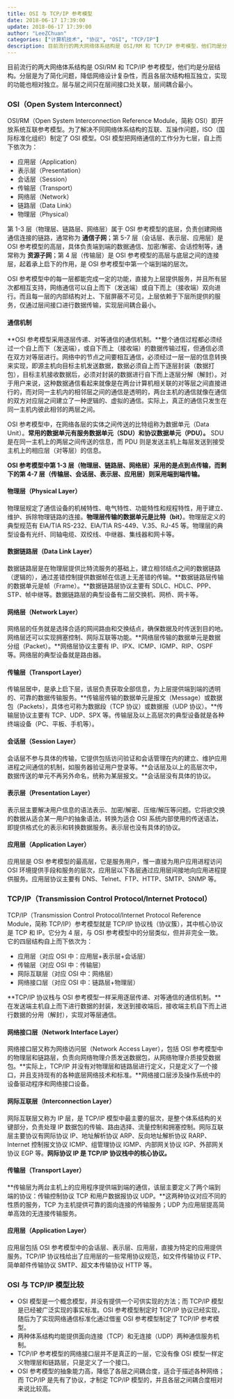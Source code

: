 ```yaml
---
title: OSI 与 TCP/IP 参考模型
date: 2018-06-17 17:39:00
update: 2018-06-17 17:39:00
author: "LeeZChuan"
categories: ["计算机技术", "协议", "OSI", "TCP/IP"]
description: 目前流行的两大网络体系结构是 OSI/RM 和 TCP/IP 参考模型，他们均是分层结构。分层是为了简化问题，降低网络设计复杂性，而且各层次结构相互独立，实现的功能也相对独立。层与层之间只在层间接口处关联，层间耦合最小。
---
```


目前流行的两大网络体系结构是 OSI/RM 和 TCP/IP 参考模型，他们均是分层结构。分层是为了简化问题，降低网络设计复杂性，而且各层次结构相互独立，实现的功能也相对独立。层与层之间只在层间接口处关联，层间耦合最小。

<!-- truncate -->

### OSI（Open System Interconnect）

OSI/RM（Open System Interconnection Reference Module，简称 OSI）即开放系统互联参考模型。为了解决不同网络体系结构的互联、互操作问题，ISO（国际标准化组织）制定了 OSI 模型。OSI 模型把网络通信的工作分为七层，自上而下依次为：

- 应用层（Application）
- 表示层（Presentation）
- 会话层（Session）
- 传输层（Transport）
- 网络层（Network）
- 链路层（Data Link）
- 物理层（Physical）

第 1-3 层（物理层、链路层、网络层）属于 OSI 参考模型的底层，负责创建网络通信连接的链路，通常称为 **通信子网**；第 5-7 层（会话层、表示层、应用层）是 OSI 参考模型的高层，具体负责端到端的数据通信、加密/解密、会话控制等，通常称为 **资源子网**；第 4 层（传输层）是 OSI 参考模型的高层与底层之间的连接层，起着承上启下的作用，是 OSI 参考模型中第一个端到端的层次。

OSI 参考模型中的每一层都能完成一定的功能，直接为上层提供服务，并且所有层次都相互支持，网络通信可以自上而下（发送端）或自下而上（接收端）双向进行。而且每一层的内部结构对上、下层屏蔽不可见，上层依赖于下层所提供的服务，仅通过层间接口进行数据传输，实现层间耦合最小。

#### 通信机制

**OSI 参考模型采用逐层传递、对等通信的通信机制。**整个通信过程都必须经过一个自上而下（发送端），或自下而上（接收端）的数据传输过程，但通信必须在双方对等层进行。网络中的节点之间要相互通信，必须经过一层一层的信息转换来实现，即源主机向目标主机发送数据，数据必须自上而下逐层封装（数据打包），目标主机接收数据后，必须对封装的数据进行自下而上逐层分解（解封）。对于用户来说，这种数据通信看起来就像是在两台计算机相关联的对等层之间直接进行的，而对同一主机内的相邻层之间的通信是透明的，两台主机的通信就像在通信的双方对应层之间建立了一种逻辑的、虚拟的通信。实际上，真正的通信只发生在同一主机内彼此相邻的两层之间。

OSI 参考模型中，在网络各层的实体之间传送的比特组称为数据单元（Data Unit）。**常用的数据单元有服务数据单元（SDU）和协议数据单元（PDU）。** SDU 是在同一主机上的两层之间传送的信息，而 PDU 则是发送主机上每层发送到接受主机上的相应层（对等层）的信息。

**OSI 参考模型中第 1-3 层（物理层、链路层、网络层）采用的是点到点传输，而剩下的第 4-7 层（传输层、会话层、表示层、应用层）则采用端到端传输。**

#### 物理层（Physical Layer）

物理层规定了通信设备的机械特性、电气特性、功能特性和规程特性，用于建立、维护、拆除物理链路的连接。**物理层传输的数据单元是比特（bit）**。物理层定义的典型规范有 EIA/TIA RS-232、EIA/TIA RS-449、V.35、RJ-45 等。物理层的典型设备有光纤、同轴电缆、双绞线、中继器、集线器和网卡等。

#### 数据链路层（Data Link Layer）

数据链路层是在物理层提供比特流服务的基础上，建立相邻结点之间的数据链路（逻辑的），通过差错控制提供数据帧在信道上无差错的传输。**数据链路层传输的数据单元是帧（Frame）。**数据链路层协议主要有 SDLC、HDLC、PPP、STP、帧中继等。数据链路层的典型设备有二层交换机、网桥、网卡等。

#### 网络层（Network Layer）

网络层的任务就是选择合适的网间路由和交换结点，确保数据及时传送到目的地。网络层还可以实现拥塞控制、网际互联等功能。**网络层传输的数据单元是数据分组（Packet）。**网络层协议主要有 IP、IPX、ICMP、IGMP、RIP、OSPF 等。网络层的典型设备就是路由器。

#### 传输层（Transport Layer）

传输层居中，是承上启下层，该层负责获取全部信息，为上层提供端到端的透明的、可靠的数据传输服务。**传输层传输的数据单元是报文（Message）或数据包（Packets），具体也可称为数据段（TCP 协议）或数据报（UDP 协议）。**传输层协议主要有 TCP、UDP、SPX 等。传输层及以上高层次的典型设备就是各种终端设备（PC、平板、手机等）。

#### 会话层（Session Layer）

会话层不参与具体的传输，它提供包括访问验证和会话管理在内的建立、维护应用进程之间通信的机制，如服务器验证用户登录等。**会话层及以上的高层次中，数据传送的单元不再另外命名，统称为某层报文。**会话层没有具体的协议。

#### 表示层（Presentation Layer）

表示层主要解决用户信息的语法表示、加密/解密、压缩/解压等问题。它将欲交换的数据从适合某一用户的抽象语法，转换为适合 OSI 系统内部使用的传送语法，即提供格式化的表示和转换数据服务。表示层也没有具体的协议。

#### 应用层（Application Layer）

应用层是 OSI 参考模型的最高层，它是服务用户，惟一直接为用户应用进程访问 OSI 环境提供手段和服务的层次，应用层以下各层通过应用层间接地向应用进程提供服务。应用层协议主要有 DNS、Telnet、FTP、HTTP、SMTP、SNMP 等。

### TCP/IP（Transmission Control Protocol/Internet Protocol）

TCP/IP（Transmission Control Protocol/Internet Protocol Reference Module，简称 TCP/IP）参考模型就是 TCP/IP 协议栈（协议簇），其中核心协议是 TCP 和 IP。它分为 4 层，与 OSI 参考模型中的分层类似，但并非完全一致。它的四层结构自上而下依次为：

- 应用层（对应 OSI 中：应用层+表示层+会话层）
- 传输层（对应 OSI 中：传输层）
- 网际互联层（对应 OSI 中：网络层）
- 网络接口层（对应 OSI 中：链路层+物理层）

**TCP/IP 协议栈与 OSI 参考模型一样采用逐层传递、对等通信的通信机制。**在发送端主机自上而下进行数据的封装，发送到接收端后，接收端主机自下而上进行数据的分用（解封），实现对等层通信。

#### 网络接口层（Network Interface Layer）

网络接口层又称为网络访问层（Network Access Layer），包括 OSI 参考模型中的物理层和链路层，负责向网络物理介质发送数据包，从网络物理介质接受数据包。**实际上，TCP/IP 并没有对物理层和链路层进行定义，只是定义了一个接口，并且支持现有的各种底层网络技术和标准。**网络接口层涉及操作系统中的设备驱动程序和网络接口设备。

#### 网际互联层（Interconnection Layer）

网际互联层又称为 IP 层，是 TCP/IP 模型中最主要的层次，是整个体系结构的关键部分，负责处理 IP 数据包的传输、路由选择、流量控制和拥塞控制。网际互联层主要协议有网际协议 IP、地址解析协议 ARP、反向地址解析协议 RARP、Internet 控制报文协议 ICMP、组管理协议 IGMP、内部网关协议 IGP、外部网关协议 EGP 等。**网际协议 IP 是 TCP/IP 协议栈中的核心协议。**

#### 传输层（Transport Layer）

**传输层为两台主机上的应用程序提供端到端的通信，该层主要定义了两个端到端的协议：传输控制协议 TCP 和用户数据报协议 UDP。**这两种协议对应不同的性质的服务，TCP 为主机提供可靠的面向连接的传输服务；UDP 为应用层提高简单高效的无连接传输服务。

#### 应用层（Application Layer）

应用层包括 OSI 参考模型中的会话层、表示层、应用层，直接为特定的应用提供服务。TCP/IP 协议栈给出了应用层的一些常用协议规范，如文件传输协议 FTP、简单邮件传输协议 SMTP、超文本传输协议 HTTP 等。

### OSI 与 TCP/IP 模型比较

- OSI 模型是一个概念模型，并没有提供一个可供实现的方法；而 TCP/IP 模型是已经被广泛实现的事实标准。OSI 参考模型制定时 TCP/IP 协议已经实现，随后为了实现网络通信标准化通过借鉴 OSI 参考模型制定了 TCP/IP 参考模型。
- 两种体系结构均能提供面向连接（TCP）和无连接（UDP）两种通信服务机制。
- TCP/IP 参考模型的网络接口层并不是真正的一层，它没有像 OSI 模型一样定义物理层和链路层，只是定义了一个接口。
- OSI 参考模型的抽象能力高，降低了各层之间耦合度，适合于描述各种网络；而 TCP/IP 是先有了协议，才制定 TCP/IP 模型的，并且各层之间耦合度相对来说比较高。
